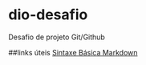 # dio-desafio
Desafio de projeto Git/Github

##links úteis
[Sintaxe Básica Markdown](https://www.markdownguide.org/getting-started/)
